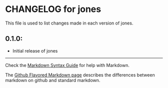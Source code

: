 # CHANGELOG for jones

This file is used to list changes made in each version of jones.

## 0.1.0:

* Initial release of jones

- - - 
Check the [Markdown Syntax Guide](http://daringfireball.net/projects/markdown/syntax) for help with Markdown.

The [Github Flavored Markdown page](http://github.github.com/github-flavored-markdown/) describes the differences between markdown on github and standard markdown.
